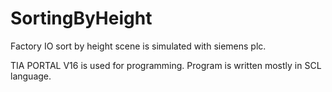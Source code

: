 # SortingByHeight

Factory IO sort by height scene is simulated with siemens plc. 

TIA PORTAL V16 is used for programming. Program is written mostly in SCL language.
